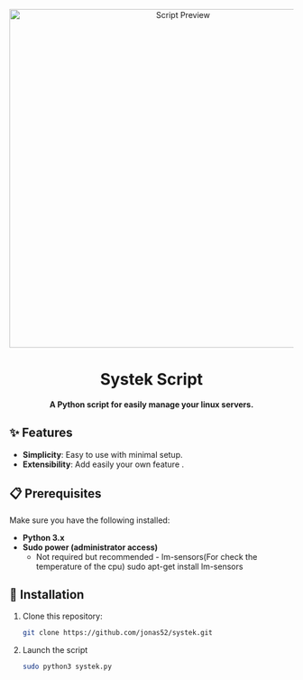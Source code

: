 <p align="center">
  <img src="![image](https://github.com/user-attachments/assets/38b9c30b-4112-4b1b-9483-5c038aa6c146)" alt="Script Preview" width="600">
</p>

<h1 align="center">Systek Script</h1>

<p align="center">
  <strong>A Python script for easily manage your linux servers.</strong>
</p>

## ✨ Features

- **Simplicity**: Easy to use with minimal setup.
- **Extensibility**: Add easily your own feature .

## 📋 Prerequisites

Make sure you have the following installed:

- **Python 3.x**
- **Sudo power (administrator access)**
  - Not required but recommended - lm-sensors(For check the temperature of the cpu) sudo apt-get install lm-sensors

## 🚀 Installation

1. Clone this repository:

   ```bash
   git clone https://github.com/jonas52/systek.git  
2. Launch the script
   ```bash
   sudo python3 systek.py
